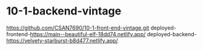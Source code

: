 # 10-1-backend-vintage
https://github.com/CSAN7690/10-1-front-end-vintage.git
deployed-frontend-https://main--beautiful-elf-18dd74.netlify.app/
deployed-backend-https://velvety-starburst-b8d477.netlify.app/
